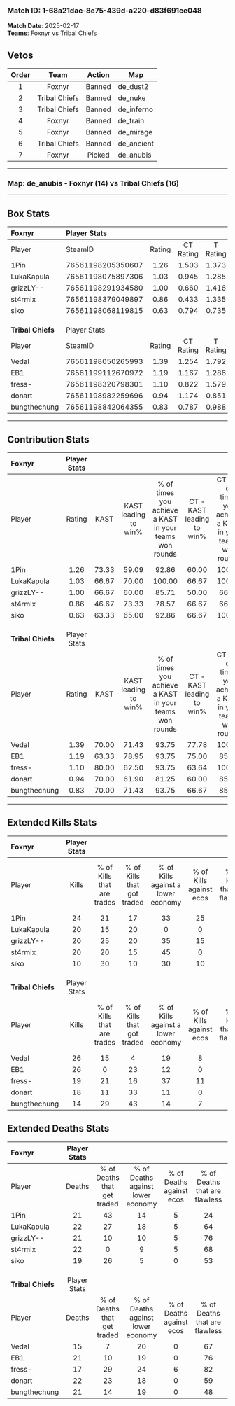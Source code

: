 ### Match ID: 1-68a21dac-8e75-439d-a220-d83f691ce048  
**Match Date**: 2025-02-17  
**Teams**: Foxnyr vs Tribal Chiefs  

## Vetos  

| Order | Team | Action | Map |
| :---: | :--: | :----: | --- |
| 1 | Foxnyr | Banned | de_dust2 |
| 2 | Tribal Chiefs | Banned | de_nuke |
| 3 | Tribal Chiefs | Banned | de_inferno |
| 4 | Foxnyr | Banned | de_train |
| 5 | Foxnyr | Banned | de_mirage |
| 6 | Tribal Chiefs | Banned | de_ancient |
| 7 | Foxnyr | Picked | de_anubis |

---  

### **Map**: de_anubis - Foxnyr (14) vs Tribal Chiefs (16)  
---  

## Box Stats  

| **Foxnyr**        | Player Stats      |        |           |          |       |      |       |         |        |      |     |
| :- | :- | :-: | :-: | :-: | :-: | :-: | :-: | :-: | :-: | :-: | :-: |
| Player            | SteamID           | Rating | CT Rating | T Rating | KAST  | ADR  | Kills | Assists | Deaths | K/D  | HS% |
| 1Pin              | 76561198205350607 |  1.26  |   1.503   |  1.373   | 73.33 | 97.5 |  24   |   11    |   21   | 1.14 | 45  |
| LukaKapula        | 76561198075897306 |  1.03  |   0.945   |  1.285   | 66.67 | 82.9 |  20   |    8    |   22   | 0.91 | 55  |
| grizzLY--         | 76561198291934580 |  1.00  |   0.660   |  1.416   | 66.67 | 71.1 |  20   |    7    |   21   | 0.95 | 45  |
| st4rmix           | 76561198379049897 |  0.86  |   0.433   |  1.335   | 46.67 | 78.7 |  20   |    6    |   22   | 0.91 | 55  |
| siko              | 76561198068119815 |  0.63  |   0.794   |  0.735   | 63.33 | 43.7 |  10   |    6    |   19   | 0.53 | 40  |
|                   |                   |        |           |          |       |      |       |         |        |      |     |
|                   |                   |        |           |          |       |      |       |         |        |      |     |
|                   |                   |        |           |          |       |      |       |         |        |      |     |
| **Tribal Chiefs** | Player Stats      |        |           |          |       |      |       |         |        |      |     |
| Player            | SteamID           | Rating | CT Rating | T Rating | KAST  | ADR  | Kills | Assists | Deaths | K/D  | HS% |
| Vedal             | 76561198050265993 |  1.39  |   1.254   |  1.792   | 70.00 | 97.9 |  26   |    5    |   15   | 1.73 | 65  |
| EB1               | 76561199112670972 |  1.19  |   1.167   |  1.286   | 63.33 | 87.4 |  26   |    3    |   21   | 1.24 | 11  |
| fress-            | 76561198320798301 |  1.10  |   0.822   |  1.579   | 80.00 | 60.1 |  19   |    6    |   17   | 1.12 | 47  |
| donart            | 76561198982259696 |  0.94  |   1.174   |  0.851   | 70.00 | 67.0 |  18   |    8    |   22   | 0.82 | 61  |
| bungthechung      | 76561198842064355 |  0.83  |   0.787   |  0.988   | 70.00 | 62.7 |  14   |    9    |   21   | 0.67 | 64  |
---  

## Contribution Stats  

| **Foxnyr**        | Player Stats |       |                      |                                                        |                           |                                                             |                          |                                                            |
| :- | :-: | :-: | :-: | :-: | :-: | :-: | :-: | :-: |
| Player            |    Rating    | KAST  | KAST leading to win% | % of times you achieve a KAST in your teams won rounds | CT - KAST leading to win% | CT - % of times you achieve a KAST in your teams won rounds | T - KAST leading to win% | T - % of times you achieve a KAST in your teams won rounds |
| 1Pin              |     1.26     | 73.33 |        59.09         |                         92.86                          |           60.00           |                           100.00                            |          58.33           |                           87.50                            |
| LukaKapula        |     1.03     | 66.67 |        70.00         |                         100.00                         |           66.67           |                           100.00                            |          72.73           |                           100.00                           |
| grizzLY--         |     1.00     | 66.67 |        60.00         |                         85.71                          |           50.00           |                            66.67                            |          66.67           |                           100.00                           |
| st4rmix           |     0.86     | 46.67 |        73.33         |                         78.57                          |           66.67           |                            66.67                            |          77.78           |                           87.50                            |
| siko              |     0.63     | 63.33 |        65.00         |                         92.86                          |           66.67           |                           100.00                            |          63.64           |                           87.50                            |
|                   |              |       |                      |                                                        |                           |                                                             |                          |                                                            |
|                   |              |       |                      |                                                        |                           |                                                             |                          |                                                            |
|                   |              |       |                      |                                                        |                           |                                                             |                          |                                                            |
| **Tribal Chiefs** | Player Stats |       |                      |                                                        |                           |                                                             |                          |                                                            |
| Player            |    Rating    | KAST  | KAST leading to win% | % of times you achieve a KAST in your teams won rounds | CT - KAST leading to win% | CT - % of times you achieve a KAST in your teams won rounds | T - KAST leading to win% | T - % of times you achieve a KAST in your teams won rounds |
| Vedal             |     1.39     | 70.00 |        71.43         |                         93.75                          |           77.78           |                           100.00                            |          66.67           |                           88.89                            |
| EB1               |     1.19     | 63.33 |        78.95         |                         93.75                          |           75.00           |                            85.71                            |          81.82           |                           100.00                           |
| fress-            |     1.10     | 80.00 |        62.50         |                         93.75                          |           63.64           |                           100.00                            |          61.54           |                           88.89                            |
| donart            |     0.94     | 70.00 |        61.90         |                         81.25                          |           60.00           |                            85.71                            |          63.64           |                           77.78                            |
| bungthechung      |     0.83     | 70.00 |        71.43         |                         93.75                          |           66.67           |                            85.71                            |          75.00           |                           100.00                           |
---  

## Extended Kills Stats  

| **Foxnyr**        | Player Stats |                            |                            |                                    |                         |                              |                                 |                                       |                    |           |
| :- | :-: | :-: | :-: | :-: | :-: | :-: | :-: | :-: | :-: | :-: |
| Player            |    Kills     | % of Kills that are trades | % of Kills that got traded | % of Kills against a lower economy | % of Kills against ecos | % of Kills that are flawless | % of Kills that are close duels | % of Kills that are assisted by flash | Pistol Round Kills | AWP Kills |
| 1Pin              |      24      |             21             |             17             |                 33                 |           25            |              63              |                4                |                   4                   |         0          |     2     |
| LukaKapula        |      20      |             15             |             20             |                 0                  |            0            |              60              |                5                |                   0                   |         0          |     4     |
| grizzLY--         |      20      |             25             |             20             |                 35                 |           15            |              70              |                0                |                   0                   |         7          |     1     |
| st4rmix           |      20      |             20             |             15             |                 45                 |            0            |              55              |                5                |                   0                   |         0          |     0     |
| siko              |      10      |             30             |             10             |                 30                 |           10            |              80              |                0                |                   0                   |         0          |     1     |
|                   |              |                            |                            |                                    |                         |                              |                                 |                                       |                    |           |
|                   |              |                            |                            |                                    |                         |                              |                                 |                                       |                    |           |
|                   |              |                            |                            |                                    |                         |                              |                                 |                                       |                    |           |
| **Tribal Chiefs** | Player Stats |                            |                            |                                    |                         |                              |                                 |                                       |                    |           |
| Player            |    Kills     | % of Kills that are trades | % of Kills that got traded | % of Kills against a lower economy | % of Kills against ecos | % of Kills that are flawless | % of Kills that are close duels | % of Kills that are assisted by flash | Pistol Round Kills | AWP Kills |
| Vedal             |      26      |             15             |             4              |                 19                 |            8            |              77              |                4                |                   8                   |         0          |     2     |
| EB1               |      26      |             0              |             23             |                 12                 |            0            |              54              |               15                |                   4                   |         22         |     3     |
| fress-            |      19      |             21             |             16             |                 37                 |           11            |              58              |               11                |                   0                   |         0          |     0     |
| donart            |      18      |             11             |             33             |                 11                 |            0            |              44              |               11                |                   6                   |         0          |     1     |
| bungthechung      |      14      |             29             |             43             |                 14                 |            7            |              57              |                7                |                   7                   |         0          |     3     |
## Extended Deaths Stats  

| **Foxnyr**        | Player Stats |                             |                                   |                          |                               |                            |                           |               |
| :- | :-: | :-: | :-: | :-: | :-: | :-: | :-: | :-: |
| Player            |    Deaths    | % of Deaths that get traded | % of Deaths against lower economy | % of Deaths against ecos | % of Deaths that are flawless | % of Deaths that are close | % of Deaths while blinded | Deaths to AWP |
| 1Pin              |      21      |             43              |                14                 |            5             |              24               |             24             |             0             |       4       |
| LukaKapula        |      22      |             27              |                18                 |            5             |              64               |             5              |             5             |       3       |
| grizzLY--         |      21      |             10              |                10                 |            5             |              76               |             10             |             0             |       5       |
| st4rmix           |      22      |              0              |                 9                 |            5             |              68               |             5              |             9             |       3       |
| siko              |      19      |             26              |                 5                 |            0             |              53               |             5              |            11             |       7       |
|                   |              |                             |                                   |                          |                               |                            |                           |               |
|                   |              |                             |                                   |                          |                               |                            |                           |               |
|                   |              |                             |                                   |                          |                               |                            |                           |               |
| **Tribal Chiefs** | Player Stats |                             |                                   |                          |                               |                            |                           |               |
| Player            |    Deaths    | % of Deaths that get traded | % of Deaths against lower economy | % of Deaths against ecos | % of Deaths that are flawless | % of Deaths that are close | % of Deaths while blinded | Deaths to AWP |
| Vedal             |      15      |              7              |                20                 |            0             |              67               |             7              |             0             |       2       |
| EB1               |      21      |             10              |                19                 |            0             |              76               |             0              |             0             |       3       |
| fress-            |      17      |             29              |                24                 |            6             |              82               |             0              |             0             |       0       |
| donart            |      22      |             23              |                18                 |            0             |              59               |             5              |             0             |       2       |
| bungthechung      |      21      |             14              |                19                 |            0             |              48               |             5              |             5             |       0       |
